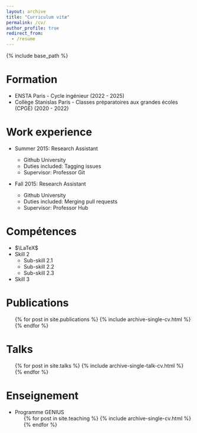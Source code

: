 ```yaml
---
layout: archive
title: "Curriculum vitæ"
permalink: /cv/
author_profile: true
redirect_from:
  - /resume
---
```


{% include base_path %}

Formation
======
* ENSTA Paris - Cycle ingénieur (2022 - 2025)
* Collège Stanislas Paris - Classes préparatoires aux grandes écoles (CPGE) (2020 - 2022)

Work experience
======
* Summer 2015: Research Assistant
  * Github University
  * Duties included: Tagging issues
  * Supervisor: Professor Git

* Fall 2015: Research Assistant
  * Github University
  * Duties included: Merging pull requests
  * Supervisor: Professor Hub
  
Compétences
======
* $\LaTeX$
* Skill 2
  * Sub-skill 2.1
  * Sub-skill 2.2
  * Sub-skill 2.3
* Skill 3

Publications
======
  <ul>{% for post in site.publications %}
    {% include archive-single-cv.html %}
  {% endfor %}</ul>
  
Talks
======
  <ul>{% for post in site.talks %}
    {% include archive-single-talk-cv.html %}
  {% endfor %}</ul>
  
Enseignement
======
* Programme GENIUS
  <ul>{% for post in site.teaching %}
    {% include archive-single-cv.html %}
  {% endfor %}</ul>
  